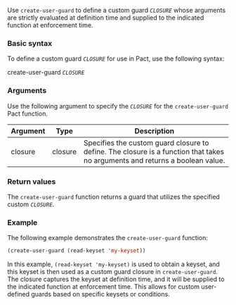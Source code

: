 Use `create-user-guard` to define a custom guard *`CLOSURE`* whose arguments are strictly evaluated at definition time and supplied to the indicated function at enforcement time.

### Basic syntax

To define a custom guard *`CLOSURE`* for use in Pact, use the following syntax:

create-user-guard *`CLOSURE`*

### Arguments

Use the following argument to specify the *`CLOSURE`* for the `create-user-guard` Pact function.

| Argument | Type | Description |
| --- | --- | --- |
| closure | closure | Specifies the custom guard closure to define. The closure is a function that takes no arguments and returns a boolean value. |

### Return values

The `create-user-guard` function returns a guard that utilizes the specified custom *`CLOSURE`*.

### Example

The following example demonstrates the `create-user-guard` function:

```lisp
(create-user-guard (read-keyset 'my-keyset))
```

In this example, `(read-keyset 'my-keyset)` is used to obtain a keyset, and this keyset is then used as a custom guard closure in `create-user-guard`. The closure captures the keyset at definition time, and it will be supplied to the indicated function at enforcement time. This allows for custom user-defined guards based on specific keysets or conditions.
